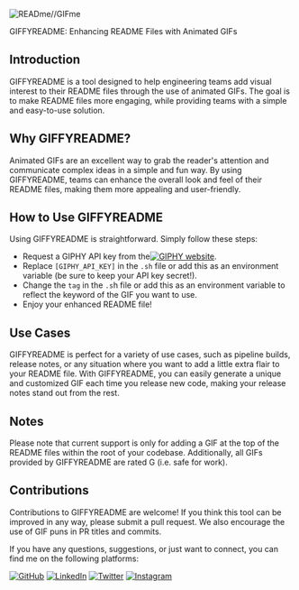 ![READme//GIFme](https://media.giphy.com/media/gIaKgSvqDBpMpgowbJ/giphy.gif)

GIFFYREADME: Enhancing README Files with Animated GIFs

## Introduction

GIFFYREADME is a tool designed to help engineering teams add visual interest to their README files through the use of animated GIFs. The goal is to make README files more engaging, while providing teams with a simple and easy-to-use solution.

## Why GIFFYREADME?

Animated GIFs are an excellent way to grab the reader's attention and communicate complex ideas in a simple and fun way. By using GIFFYREADME, teams can enhance the overall look and feel of their README files, making them more appealing and user-friendly.

## How to Use GIFFYREADME

Using GIFFYREADME is straightforward. Simply follow these steps:

- Request a GIPHY API key from the[![GIPHY website]([https://img.shields.io/badge/GitHub-0077B5?style=for-the-badge&logo=github&logoColor=white)](https://github.com/jeacovy](https://support.giphy.com/hc/en-us/articles/360020283431-Request-A-GIPHY-API-Key)).
- Replace `[GIPHY_API_KEY]` in the `.sh` file or add this as an environment variable (be sure to keep your API key secret!).
- Change the `tag` in the `.s`h file or add this as an environment variable to reflect the keyword of the GIF you want to use.
- Enjoy your enhanced README file!

## Use Cases

GIFFYREADME is perfect for a variety of use cases, such as pipeline builds, release notes, or any situation where you want to add a little extra flair to your README file. With GIFFYREADME, you can easily generate a unique and customized GIF each time you release new code, making your release notes stand out from the rest.

## Notes

Please note that current support is only for adding a GIF at the top of the README files within the root of your codebase. Additionally, all GIFs provided by GIFFYREADME are rated G (i.e. safe for work).

## Contributions

Contributions to GIFFYREADME are welcome! If you think this tool can be improved in any way, please submit a pull request. We also encourage the use of GIF puns in PR titles and commits.

If you have any questions, suggestions, or just want to connect, you can find me on the following platforms:

[![GitHub](https://img.shields.io/badge/GitHub-0077B5?style=for-the-badge&logo=github&logoColor=white)](https://github.com/jeacovy)
[![LinkedIn](https://img.shields.io/badge/LinkedIn-0077B5?style=for-the-badge&logo=linkedin&logoColor=white)](https://www.linkedin.com/in/jeacovygayle)
[![Twitter](https://img.shields.io/badge/Twitter-0077B5?style=for-the-badge&logo=twitter&logoColor=white)](https://twitter.com/jeacovy)
[![Instagram](https://img.shields.io/badge/Instagram-0077B5?style=for-the-badge&logo=instagram&logoColor=white)](https://instagram.com/jeacovy)
